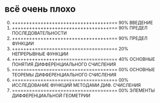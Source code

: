 # всё очень плохо

0. ++++++++++++++++++++++++++++++++++=== 90% ВВЕДЕНИЕ
1. ++++++++++++++++++++++++++++++++++=== 90% ПРЕДЕЛ ПОСЛЕДОВАТЕЛЬНОСТИ 
2. ++++++++++++++++++++++++++++++++++=== 90% ПРЕДЕЛ ФУНКЦИИ
3. ++++++++============================= 20% НЕПРЕРЫВНЫЕ ФУНКЦИИ
4. +++++++++++++++++==================== 40% ОСНОВНЫЕ ПОНЯТИЯ ДИФФЕРЕНЦИАЛЬНОГО СЧИСЛЕНИЯ
5. ===================================== 00% ОСНОВНЫЕ ТЕОРЕМЫ ДИФФЕРЕНЦИАЛЬНОГО СЧИСЛЕНИЯ
6. ===================================== 00% ИССЛЕДОВАНИЕ ФУНКЦИЙ МЕТОДАМИ ДИФ. СЧИСЛЕНИЯ
7. ===================================== 00% ЭЛЕМЕНТЫ ДИФФЕРЕНЦИАЛЬНОЙ ГЕОМЕТРИИ
